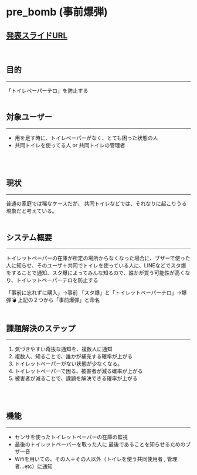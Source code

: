 # pre_bomb (事前爆弾)


## [発表スライドURL](https://docs.google.com/presentation/d/16Cle5NGGVYQNIHfRVSgniUdI2pQtG6Z59-1OQqZDZFM/edit?usp=sharing)
<br />

## 目的
<hr>
「トイレペーパーテロ」を防止する
<br />
<br />

## 対象ユーザー
<hr>

- 用を足す時に、トイレペーパーがなく、とても困った状態の人
- 共同トイレを使ってる人 or 共同トイレの管理者
<br />
<br />

## 現状
<hr>
普通の家庭では稀なケースだが、
共同トイレなどでは、それなりに起こりうる現象だと考えている。
<br />
<br />

## システム概要
<hr>
トイレットペーパーの在庫が所定の場所からなくなった場合に、ブザーで使った人に知らせ、そのユーザ＋共同でトイレを使っている人に、LINEなどでスタ爆をすることで通知、スタ爆によってみんな知るので、誰かが買う可能性が高くなり、トイレットペーパーテロを防止する

「事前に忘れずに購入」→事前
「スタ爆」と「トイレットペーパーテロ」→爆弾💣
上記の２つから「事前爆弾」と命名
<br />
<br />

## 課題解決のステップ
<hr>

1. 気づきやすい奇抜な通知を、複数人に通知
1. 複数人、知ることで、誰かが補充する確率が上がる
1. トイレットペーパーがない状態が少なくなる。
1. トイレットペーパーで困る、被害者が減る確率が上がる
1. 被害者が減ることで、課題を解決できる確率が上がる
<br />
<br />

## 機能
<hr>

- センサを使ったトイレットペーパーの在庫の監視
- 最後のトイレットペーパーを取った人に
最後であることを知らせるためのブザー音
- Wifiを用いての、その人＋その人以外（トイレを使う共同使用者 , 管理者...etc）に通知
